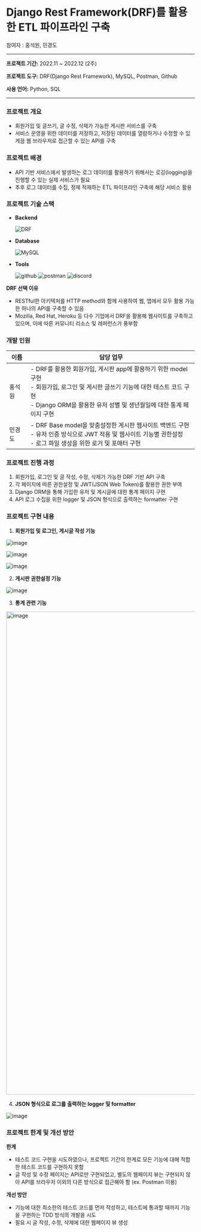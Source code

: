 # Django Rest Framework(DRF)를 활용한 ETL 파이프라인 구축

참여자 : 홍석원, 민경도

---

**프로젝트 기간:** 2022.11 ~ 2022.12 (2주)

**프로젝트 도구:** DRF(Django Rest Framework), MySQL, Postman, Github

**사용 언어:** Python, SQL

---

### ****프로젝트 개요****

- 회원가입 및 글쓰기, 글 수정, 삭제가 가능한 게시판 서비스를 구축
- 서비스 운영을 위한 데이터를 저장하고, 저장된 데이터를 열람하거나 수정할 수 있게끔 웹 브라우저로 접근할 수 있는 API를 구축

### 프로젝트 배경

- API 기반 서비스에서 발생하는 로그 데이터를 활용하기 위해서는 로깅(logging)을 진행할 수 있는 실제 서비스가 필요
- 추후 로그 데이터를 수집, 정제 적재하는 ETL 파이프라인 구축에 해당 서비스 활용


### 프로젝트 기술 스택

- **Backend**
    
    ![DRF](https://img.shields.io/badge/django%20rest%20framework-092E20?style=for-the-badge&logo=django&logoColor=white)
    
- **Database**
    
    ![MySQL](https://img.shields.io/badge/mysql-4479A1?style=for-the-badge&logo=mysql&logoColor=white)
    
- **Tools**
    
    ![github](https://img.shields.io/badge/github-181717?style=for-the-badge&logo=github&logoColor=white) ![postman](https://img.shields.io/badge/postman-FF6C37?style=for-the-badge&logo=postman&logoColor=white) ![discord](https://img.shields.io/badge/discord-5865F2?style=for-the-badge&logo=discord&logoColor=white)
    

**DRF 선택 이유**

- RESTful한 아키텍처를 HTTP method와 함께 사용하여 웹, 앱에서 모두 활용 가능한 하나의 API를 구축할 수 있음
- Mozilla, Red Hat, Heroku 등 다수 기업에서 DRF을 활용해 웹사이트를 구축하고 있으며, 이에 따른 커뮤니티 리소스 및 레퍼런스가 풍부함

### 개발 인원

| 이름   | 담당 업무                                                                                                                                                                                                 |
|--------|-----------------------------------------------------------------------------------------------------------------------------------------------------------------------------------------------------------|
| 홍석원 | - DRF를 활용한 회원가입, 게시판 app에 활용하기 위한 model 구현<br>- 회원가입, 로그인 및 게시판 글쓰기 기능에 대한 테스트 코드 구현<br>- Django ORM을 활용한 유저 성별 및 생년월일에 대한 통계 페이지 구현 |
| 민경도 | - DRF Base model을 맞춤설정한 게시판 웹사이트 백엔드 구현<br>- 유저 인증 방식으로 JWT 적용 및 웹사이트 기능별 권한설정<br>- 로그 파일 생성을 위한 로거 및 포매터 구현                                     |

### 프로젝트 진행 과정

1. 회원가입, 로그인 및 글 작성, 수정, 삭제가 가능한 DRF 기반 API 구축
2. 각 페이지에 따른 권한설정 및 JWT(JSON Web Token)를 활용한 권한 부여
3. Django ORM을 통해 가입한 유저 및 게시글에 대한 통계 페이지 구현
4. API 로그 수집을 위한 logger 및 JSON 형식으로 출력하는 formatter 구현

### 프로젝트 구현 내용

1. **회원가입 및 로그인, 게시글 작성 기능**

![image](https://user-images.githubusercontent.com/46596653/210934328-9fd27024-f51f-4128-b8ba-606627a7d5eb.png)

![image](https://user-images.githubusercontent.com/46596653/210934458-45481926-1c05-4b91-ae9c-79117aa19f53.png)

![image](https://user-images.githubusercontent.com/46596653/210934544-27c7e710-ea73-41d4-b720-cc56073ec395.png)


2. **게시판 권한설정 기능**

![image](https://user-images.githubusercontent.com/46596653/210934621-3ad71ed6-2fc4-4092-80fa-b2792d90165f.png)

3. **통계 관련 기능**

<img width="1288" alt="image" src="https://user-images.githubusercontent.com/46596653/210934709-e462eede-163a-4d62-8734-0caa5f885e81.png">


4. **JSON 형식으로 로그를 출력하는 logger 및 formatter**

![image](https://user-images.githubusercontent.com/46596653/210934733-a7ef974a-29ee-48fa-979c-c78e837a6864.png)


### 프로젝트 한계 및 개선 방안

**한계**

- 테스트 코드 구현을 시도하였으나, 프로젝트 기간의 한계로 모든 기능에 대해 적합한 테스트 코드를 구현하지 못함
- 글 작성 및 수정 페이지는 API로만 구현되었고, 별도의 웹페이지 뷰는 구현되지 않아 API를 브라우저 이외의 다른 방식으로 접근해야 함 (ex. Postman 이용)

**개선 방안**

- 기능에 대한 최소한의 테스트 코드를 먼저 작성하고, 테스트에 통과할 때까지 기능을 구현하는 TDD 방식의 개발을 시도
- 필요 시 글 작성, 수정, 삭제에 대한 웹페이지 뷰 생성
